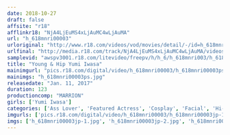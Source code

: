 ```yaml
---
date: 2018-10-27
draft: false
affsite: "r18"
afflinkr18: "NjA4LjEuMS4xLjAuMC4wLjAuMA"
url: "h_618mnri00003"
urloriginal: "http://www.r18.com/videos/vod/movies/detail/-/id=h_618mnri00003"
urlfinal: "http://media.r18.com/track/NjA4LjEuMS4xLjAuMC4wLjAuMA/videos/vod/movies/detail/-/id=h_618mnri00003"
samplevid: "awspv3001.r18.com/litevideo/freepv/h/h_6/h_618mnri003/h_618mnri003_dmb_w.mp4"
title: "Young & Hip Yumi Iwasa"
mainimgurl: "pics.r18.com/digital/video/h_618mnri00003/h_618mnri00003ps.jpg"
mainimgs: "h_618mnri00003ps.jpg"
releasedate: "Jan. 11, 2017"
duration: 123
productioncomp: "MARRION"
girls: ['Yumi Iwasa']
categories: ['Ass Lover', 'Featured Actress', 'Cosplay', 'Facial', 'Hi-Def']
imgurls: ['pics.r18.com/digital/video/h_618mnri00003/h_618mnri00003jp-1.jpg', 'pics.r18.com/digital/video/h_618mnri00003/h_618mnri00003jp-2.jpg', 'pics.r18.com/digital/video/h_618mnri00003/h_618mnri00003jp-3.jpg', 'pics.r18.com/digital/video/h_618mnri00003/h_618mnri00003jp-4.jpg', 'pics.r18.com/digital/video/h_618mnri00003/h_618mnri00003jp-5.jpg', 'pics.r18.com/digital/video/h_618mnri00003/h_618mnri00003jp-6.jpg', 'pics.r18.com/digital/video/h_618mnri00003/h_618mnri00003jp-7.jpg', 'pics.r18.com/digital/video/h_618mnri00003/h_618mnri00003jp-8.jpg', 'pics.r18.com/digital/video/h_618mnri00003/h_618mnri00003jp-9.jpg', 'pics.r18.com/digital/video/h_618mnri00003/h_618mnri00003jp-10.jpg', 'pics.r18.com/digital/video/h_618mnri00003/h_618mnri00003jp-11.jpg', 'pics.r18.com/digital/video/h_618mnri00003/h_618mnri00003jp-12.jpg', 'pics.r18.com/digital/video/h_618mnri00003/h_618mnri00003jp-13.jpg', 'pics.r18.com/digital/video/h_618mnri00003/h_618mnri00003jp-14.jpg', 'pics.r18.com/digital/video/h_618mnri00003/h_618mnri00003jp-15.jpg', 'pics.r18.com/digital/video/h_618mnri00003/h_618mnri00003jp-16.jpg', 'pics.r18.com/digital/video/h_618mnri00003/h_618mnri00003jp-17.jpg', 'pics.r18.com/digital/video/h_618mnri00003/h_618mnri00003jp-18.jpg', 'pics.r18.com/digital/video/h_618mnri00003/h_618mnri00003jp-19.jpg', 'pics.r18.com/digital/video/h_618mnri00003/h_618mnri00003jp-20.jpg']
imgs: ['h_618mnri00003jp-1.jpg', 'h_618mnri00003jp-2.jpg', 'h_618mnri00003jp-3.jpg', 'h_618mnri00003jp-4.jpg', 'h_618mnri00003jp-5.jpg', 'h_618mnri00003jp-6.jpg', 'h_618mnri00003jp-7.jpg', 'h_618mnri00003jp-8.jpg', 'h_618mnri00003jp-9.jpg', 'h_618mnri00003jp-10.jpg', 'h_618mnri00003jp-11.jpg', 'h_618mnri00003jp-12.jpg', 'h_618mnri00003jp-13.jpg', 'h_618mnri00003jp-14.jpg', 'h_618mnri00003jp-15.jpg', 'h_618mnri00003jp-16.jpg', 'h_618mnri00003jp-17.jpg', 'h_618mnri00003jp-18.jpg', 'h_618mnri00003jp-19.jpg', 'h_618mnri00003jp-20.jpg']
---
```

